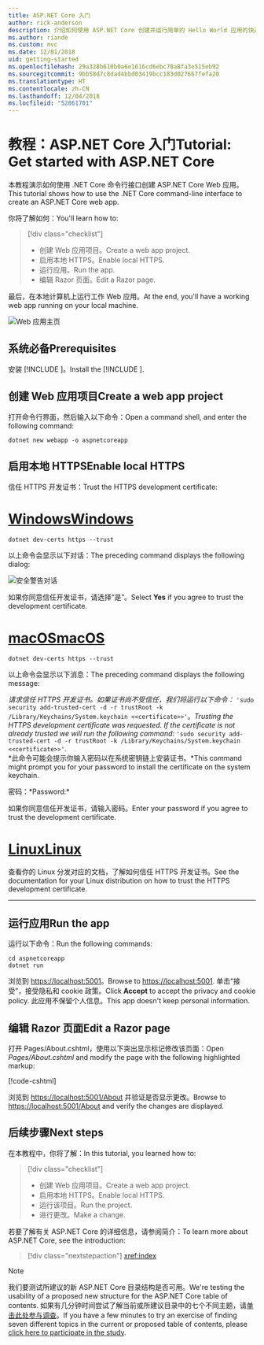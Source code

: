 ```yaml
---
title: ASP.NET Core 入门
author: rick-anderson
description: 介绍如何使用 ASP.NET Core 创建并运行简单的 Hello World 应用的快速教程。
ms.author: riande
ms.custom: mvc
ms.date: 12/01/2018
uid: getting-started
ms.openlocfilehash: 29a328b610b0a6e1616cd6ebc70a8fa3e515eb92
ms.sourcegitcommit: 9bb58d7c8dad4bbd03419bcc183d027667fefa20
ms.translationtype: HT
ms.contentlocale: zh-CN
ms.lasthandoff: 12/04/2018
ms.locfileid: "52861701"
---
```

# <a name="tutorial-get-started-with-aspnet-core"></a><span data-ttu-id="87d64-103">教程：ASP.NET Core 入门</span><span class="sxs-lookup"><span data-stu-id="87d64-103">Tutorial: Get started with ASP.NET Core</span></span>

<span data-ttu-id="87d64-104">本教程演示如何使用 .NET Core 命令行接口创建 ASP.NET Core Web 应用。</span><span class="sxs-lookup"><span data-stu-id="87d64-104">This tutorial shows how to use the .NET Core command-line interface to create an ASP.NET Core web app.</span></span>

<span data-ttu-id="87d64-105">你将了解如何：</span><span class="sxs-lookup"><span data-stu-id="87d64-105">You'll learn how to:</span></span>

> [!div class="checklist"]
> * <span data-ttu-id="87d64-106">创建 Web 应用项目。</span><span class="sxs-lookup"><span data-stu-id="87d64-106">Create a web app project.</span></span>
> * <span data-ttu-id="87d64-107">启用本地 HTTPS。</span><span class="sxs-lookup"><span data-stu-id="87d64-107">Enable local HTTPS.</span></span>
> * <span data-ttu-id="87d64-108">运行应用。</span><span class="sxs-lookup"><span data-stu-id="87d64-108">Run the app.</span></span>
> * <span data-ttu-id="87d64-109">编辑 Razor 页面。</span><span class="sxs-lookup"><span data-stu-id="87d64-109">Edit a Razor page.</span></span>

<span data-ttu-id="87d64-110">最后，在本地计算机上运行工作 Web 应用。</span><span class="sxs-lookup"><span data-stu-id="87d64-110">At the end, you'll have a working web app running on your local machine.</span></span>

![Web 应用主页](_static/home-page.png)

## <a name="prerequisites"></a><span data-ttu-id="87d64-112">系统必备</span><span class="sxs-lookup"><span data-stu-id="87d64-112">Prerequisites</span></span>

<span data-ttu-id="87d64-113">安装 [!INCLUDE [](~/includes/2.1-SDK.md)]。</span><span class="sxs-lookup"><span data-stu-id="87d64-113">Install the [!INCLUDE [](~/includes/2.1-SDK.md)].</span></span>

## <a name="create-a-web-app-project"></a><span data-ttu-id="87d64-114">创建 Web 应用项目</span><span class="sxs-lookup"><span data-stu-id="87d64-114">Create a web app project</span></span>

<span data-ttu-id="87d64-115">打开命令行界面，然后输入以下命令：</span><span class="sxs-lookup"><span data-stu-id="87d64-115">Open a command shell, and enter the following command:</span></span>

```console
dotnet new webapp -o aspnetcoreapp
```

## <a name="enable-local-https"></a><span data-ttu-id="87d64-116">启用本地 HTTPS</span><span class="sxs-lookup"><span data-stu-id="87d64-116">Enable local HTTPS</span></span>

<span data-ttu-id="87d64-117">信任 HTTPS 开发证书：</span><span class="sxs-lookup"><span data-stu-id="87d64-117">Trust the HTTPS development certificate:</span></span>

# <a name="windowstabwindows"></a>[<span data-ttu-id="87d64-118">Windows</span><span class="sxs-lookup"><span data-stu-id="87d64-118">Windows</span></span>](#tab/windows)

```console
dotnet dev-certs https --trust
```

<span data-ttu-id="87d64-119">以上命令会显示以下对话：</span><span class="sxs-lookup"><span data-stu-id="87d64-119">The preceding command displays the following dialog:</span></span>

![安全警告对话](_static/cert.png)

<span data-ttu-id="87d64-121">如果你同意信任开发证书，请选择“是”。</span><span class="sxs-lookup"><span data-stu-id="87d64-121">Select **Yes** if you agree to trust the development certificate.</span></span>

# <a name="macostabmacos"></a>[<span data-ttu-id="87d64-122">macOS</span><span class="sxs-lookup"><span data-stu-id="87d64-122">macOS</span></span>](#tab/macos)

```console
dotnet dev-certs https --trust
```

<span data-ttu-id="87d64-123">以上命令会显示以下消息：</span><span class="sxs-lookup"><span data-stu-id="87d64-123">The preceding command displays the following message:</span></span>

<span data-ttu-id="87d64-124">*请求信任 HTTPS 开发证书。如果证书尚不受信任，我们将运行以下命令：* `'sudo security add-trusted-cert -d -r trustRoot -k /Library/Keychains/System.keychain <<certificate>>'`。</span><span class="sxs-lookup"><span data-stu-id="87d64-124">*Trusting the HTTPS development certificate was requested. If the certificate is not already trusted we will run the following command:* `'sudo security add-trusted-cert -d -r trustRoot -k /Library/Keychains/System.keychain <<certificate>>'`.</span></span>  
<span data-ttu-id="87d64-125">\*此命令可能会提示你输入密码以在系统密钥链上安装证书。</span><span class="sxs-lookup"><span data-stu-id="87d64-125">\*This command might prompt you for your password to install the certificate on the system keychain.</span></span>

<span data-ttu-id="87d64-126">密码：\*</span><span class="sxs-lookup"><span data-stu-id="87d64-126">Password:\*</span></span>

<span data-ttu-id="87d64-127">如果你同意信任开发证书，请输入密码。</span><span class="sxs-lookup"><span data-stu-id="87d64-127">Enter your password if you agree to trust the development certificate.</span></span>

# <a name="linuxtablinux"></a>[<span data-ttu-id="87d64-128">Linux</span><span class="sxs-lookup"><span data-stu-id="87d64-128">Linux</span></span>](#tab/linux)

<span data-ttu-id="87d64-129">查看你的 Linux 分发对应的文档，了解如何信任 HTTPS 开发证书。</span><span class="sxs-lookup"><span data-stu-id="87d64-129">See the documentation for your Linux distribution on how to trust the HTTPS development certificate.</span></span>

---

## <a name="run-the-app"></a><span data-ttu-id="87d64-130">运行应用</span><span class="sxs-lookup"><span data-stu-id="87d64-130">Run the app</span></span>

<span data-ttu-id="87d64-131">运行以下命令：</span><span class="sxs-lookup"><span data-stu-id="87d64-131">Run the following commands:</span></span>

```console
cd aspnetcoreapp
dotnet run
```

<span data-ttu-id="87d64-132">浏览到 [https://localhost:5001](https://localhost:5001)。</span><span class="sxs-lookup"><span data-stu-id="87d64-132">Browse to [https://localhost:5001](https://localhost:5001).</span></span> <span data-ttu-id="87d64-133">单击“接受”，接受隐私和 cookie 政策。</span><span class="sxs-lookup"><span data-stu-id="87d64-133">Click **Accept** to accept the privacy and cookie policy.</span></span> <span data-ttu-id="87d64-134">此应用不保留个人信息。</span><span class="sxs-lookup"><span data-stu-id="87d64-134">This app doesn't keep personal information.</span></span>

## <a name="edit-a-razor-page"></a><span data-ttu-id="87d64-135">编辑 Razor 页面</span><span class="sxs-lookup"><span data-stu-id="87d64-135">Edit a Razor page</span></span>

<span data-ttu-id="87d64-136">打开 Pages/About.cshtml，使用以下突出显示标记修改该页面：</span><span class="sxs-lookup"><span data-stu-id="87d64-136">Open *Pages/About.cshtml* and modify the page with the following highlighted markup:</span></span>

[!code-cshtml[](sample/getting-started/about.cshtml?highlight=9)]

<span data-ttu-id="87d64-137">浏览到 [https://localhost:5001/About](https://localhost:5001/About) 并验证是否显示更改。</span><span class="sxs-lookup"><span data-stu-id="87d64-137">Browse to [https://localhost:5001/About](https://localhost:5001/About) and verify the changes are displayed.</span></span>

## <a name="next-steps"></a><span data-ttu-id="87d64-138">后续步骤</span><span class="sxs-lookup"><span data-stu-id="87d64-138">Next steps</span></span>

<span data-ttu-id="87d64-139">在本教程中，你将了解：</span><span class="sxs-lookup"><span data-stu-id="87d64-139">In this tutorial, you learned how to:</span></span>

> [!div class="checklist"]
> * <span data-ttu-id="87d64-140">创建 Web 应用项目。</span><span class="sxs-lookup"><span data-stu-id="87d64-140">Create a web app project.</span></span>
> * <span data-ttu-id="87d64-141">启用本地 HTTPS。</span><span class="sxs-lookup"><span data-stu-id="87d64-141">Enable local HTTPS.</span></span>
> * <span data-ttu-id="87d64-142">运行该项目。</span><span class="sxs-lookup"><span data-stu-id="87d64-142">Run the project.</span></span>
> * <span data-ttu-id="87d64-143">进行更改。</span><span class="sxs-lookup"><span data-stu-id="87d64-143">Make a change.</span></span>

<span data-ttu-id="87d64-144">若要了解有关 ASP.NET Core 的详细信息，请参阅简介：</span><span class="sxs-lookup"><span data-stu-id="87d64-144">To learn more about ASP.NET Core, see the introduction:</span></span>

> [!div class="nextstepaction"]
> <xref:index>

> [!NOTE]
> <span data-ttu-id="87d64-145">我们要测试所建议的新 ASP.NET Core 目录结构是否可用。</span><span class="sxs-lookup"><span data-stu-id="87d64-145">We're testing the usability of a proposed new structure for the ASP.NET Core table of contents.</span></span> <span data-ttu-id="87d64-146">如果有几分钟时间尝试了解当前或所建议目录中的七个不同主题，请[单击此处参与调查](https://dpk4xbh5.optimalworkshop.com/treejack/aa11wn82)。</span><span class="sxs-lookup"><span data-stu-id="87d64-146">If you have a few minutes to try an exercise of finding seven different topics in the current or proposed table of contents, please [click here to participate in the study](https://dpk4xbh5.optimalworkshop.com/treejack/aa11wn82).</span></span>
